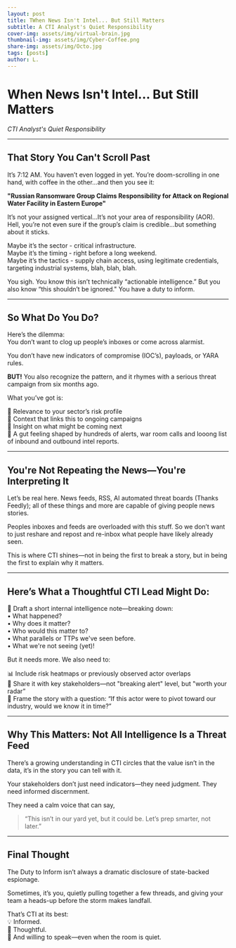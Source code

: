 ```yaml
---
layout: post
title: TWhen News Isn't Intel... But Still Matters
subtitle: A CTI Analyst's Quiet Responsibility
cover-img: assets/img/virtual-brain.jpg
thumbnail-img: assets/img/Cyber-Coffee.png
share-img: assets/img/Octo.jpg
tags: [posts]
author: L.
---
```


# When News Isn't Intel... But Still Matters
*CTI Analyst's Quiet Responsibility*

---

## That Story You Can't Scroll Past

It’s 7:12 AM. You haven’t even logged in yet. You’re doom-scrolling in one hand, with coffee in the other...and then you see it:

**"Russian Ransomware Group Claims Responsibility for Attack on Regional Water Facility in Eastern Europe"**

It’s not your assigned vertical…It’s not your area of responsibility (AOR). Hell, you’re not even sure if the group’s claim is credible…but something about it sticks.

Maybe it’s the sector - critical infrastructure.  
Maybe it’s the timing - right before a long weekend.  
Maybe it’s the tactics - supply chain access, using legitimate credentials, targeting industrial systems, blah, blah, blah.

You sigh. You know this isn’t technically “actionable intelligence.” But you also know “this shouldn’t be ignored." You have a duty to inform.

---

## So What Do You Do?

Here’s the dilemma:  
You don’t want to clog up people’s inboxes or come across alarmist.

You don’t have new indicators of compromise (IOC’s), payloads, or YARA rules.

**BUT!** You also recognize the pattern, and it rhymes with a serious threat campaign from six months ago.

What you’ve got is:

🎯 Relevance to your sector’s risk profile  
🧩 Context that links this to ongoing campaigns  
🧠 Insight on what might be coming next  
🧘 A gut feeling shaped by hundreds of alerts, war room calls and looong list of inbound and outbound intel reports.

---

## You're Not Repeating the News—You're Interpreting It

Let’s be real here. News feeds, RSS, AI automated threat boards (Thanks Feedly); all of these things and more are capable of giving people news stories.

Peoples inboxes and feeds are overloaded with this stuff. So we don’t want to just reshare and repost and re-inbox what people have likely already seen.

This is where CTI shines—not in being the first to break a story, but in being the first to explain why it matters.

---

## Here’s What a Thoughtful CTI Lead Might Do:

📄 Draft a short internal intelligence note—breaking down:  
• What happened?  
• Why does it matter?  
• Who would this matter to?  
• What parallels or TTPs we've seen before.  
• What we're not seeing (yet)!

But it needs more. We also need to:

📊 Include risk heatmaps or previously observed actor overlaps  
🎤 Share it with key stakeholders—not "breaking alert" level, but "worth your radar”  
💭 Frame the story with a question: “If this actor were to pivot toward our industry, would we know it in time?”

---

## Why This Matters: Not All Intelligence Is a Threat Feed

There’s a growing understanding in CTI circles that the value isn’t in the data, it’s in the story you can tell with it.

Your stakeholders don’t just need indicators—they need judgment. They need informed discernment.

They need a calm voice that can say,  
> “This isn’t in our yard yet, but it could be. Let’s prep smarter, not later.”

---

## Final Thought

The Duty to Inform isn’t always a dramatic disclosure of state-backed espionage.

Sometimes, it’s you, quietly pulling together a few threads, and giving your team a heads-up before the storm makes landfall.

That’s CTI at its best:  
💡 Informed.  
🧭 Thoughtful.  
📢 And willing to speak—even when the room is quiet.
